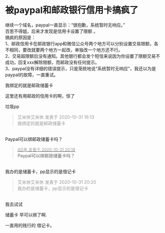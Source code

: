 # 被paypal和邮政银行信用卡搞疯了


继续一个域名，paypal一直显示：“很抱歉，系统暂时无响应。”<br />
百思不得姐，后来才发现是信用卡设置了限额 。<br />
搞疯的原因是：<br />
1、邮政信用卡在邮政银行app和微信公众号两个地方可以分别设置交易限额，各不相同，要改就要两个地方一起改，单独改一个地方还不行。<br />
2、交易超限额后没有通知。其他银行都会发个短信来说因为你设置了限额交易不成功，回复xxx解除限额，而邮政没有任何提示。<br />
3、paypal没有详细的错误提示，只是笼统地说“系统暂时无响应”，我还以为是paypal的故障，一直重试。<br />


我绑定的就是邮政储蓄卡

这里还有用邮政的信用卡的啊，惊了

垃圾pp

<div class="quote"><blockquote><font color="#999999">艾米休艾米休 发表于 2020-10-31 16:13</font><br />
<font color="#999999">我绑定的就是邮政储蓄卡</font></blockquote></div><br />
Paypal可以绑邮政储蓄卡吗？

<div class="quote"><blockquote><font size="2"><a href="https://www.hostloc.com/forum.php?mod=redirect&amp;goto=findpost&amp;pid=9381894&amp;ptid=760632" target="_blank"><font color="#999999">AD盖 发表于 2020-10-31 20:18</font></a></font><br />
Paypal可以绑邮政储蓄卡吗？</blockquote></div><br />
我办的是储蓄卡，pp显示的是借记卡

<div class="quote"><blockquote><font color="#999999">艾米休艾米休 发表于 2020-10-31 20:20</font><br />
<font color="#999999">我办的是储蓄卡，pp显示的是借记卡</font></blockquote></div><br />
我去试试<img src="static/image/smiley/default/smile.gif" smilieid="1" border="0" alt="" />

储蓄卡 早可以绑了啊.

一直用的贱行的 借记卡。
